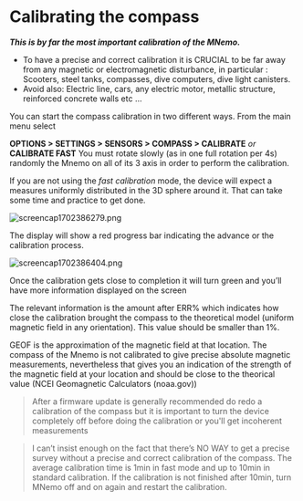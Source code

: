 # Calibrating the compass

**_This is by far the most important calibration of the MNemo._**

- To have a precise and correct calibration it is CRUCIAL to be far away from any magnetic or electromagnetic disturbance, in particular :
	Scooters, steel tanks, compasses, dive computers, dive light canisters.
- Avoid also:
	Electric line, cars, any electric motor, metallic structure, reinforced concrete walls etc …


You can start the compass calibration in two different ways.
From the main menu select

**OPTIONS > SETTINGS > SENSORS > COMPASS > CALIBRATE** _or_ **CALIBRATE FAST**
You must rotate slowly (as in one full rotation per 4s) randomly the Mnemo on all of its 3 axis in order to perform the calibration.

If you are not using the _fast calibration_ mode, the device will expect a measures uniformly distributed in the 3D sphere around it. That can take some time and practice to get done.

![screencap1702386279.png](screencap1702386279.png)

The display will show a red progress bar indicating the advance or the calibration process.

![screencap1702386404.png](screencap1702386404.png)

Once the calibration gets close to completion it will turn green and you’ll have more information displayed on the screen


The relevant information is the amount after ERR% which indicates how close the calibration brought the compass to the theoretical model (uniform magnetic field in any orientation). This value should be smaller than 1%. 

GEOF is the approximation of the magnetic field at that location. The compass of the Mnemo is not calibrated to give precise absolute magnetic measurements, nevertheless that gives you an indication of the strength of the magnetic field at your location and should be close to the theorical value (NCEI Geomagnetic Calculators (noaa.gov))

> After a firmware update is generally recommended do redo a calibration of the compass but it is important to turn the device completely off before doing the calibration or you'll get incoherent measurements


> I can’t insist enough on the fact that there’s NO WAY to get a precise survey without a precise and correct calibration of the compass.
> The average calibration time is 1min in fast mode and up to 10min in standard calibration. If the calibration is not finished after 10min, turn MNemo off and on again and restart the calibration. 



